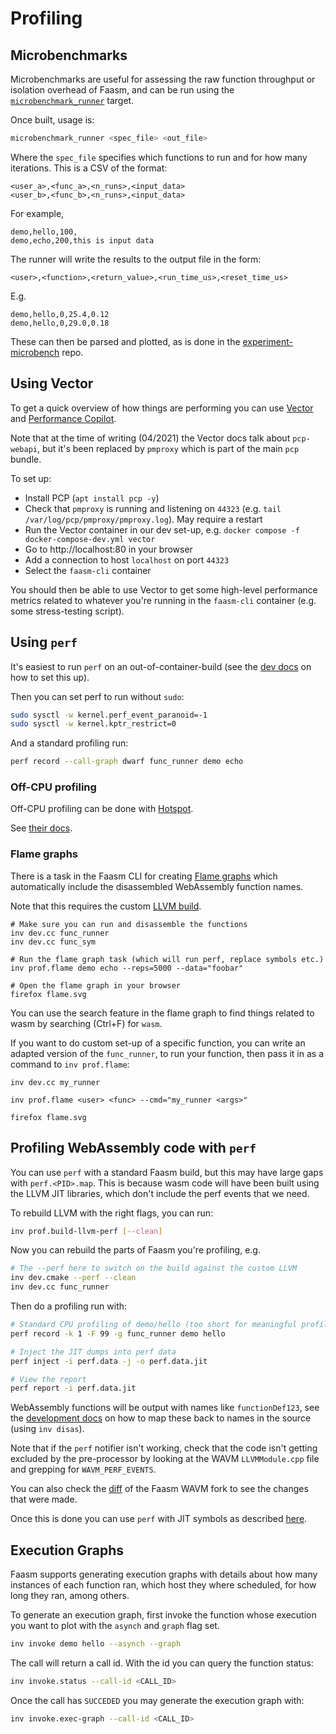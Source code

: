 # Profiling

## Microbenchmarks

Microbenchmarks are useful for assessing the raw function throughput or
isolation overhead of Faasm, and can be run using the
[`microbenchmark_runner`](../src/runner/microbenchmark_runner.cpp) target.

Once built, usage is:

```bash
microbenchmark_runner <spec_file> <out_file>
```

Where the `spec_file` specifies which functions to run and for how many
iterations. This is a CSV of the format:

```
<user_a>,<func_a>,<n_runs>,<input_data>
<user_b>,<func_b>,<n_runs>,<input_data>
```

For example,

```
demo,hello,100,
demo,echo,200,this is input data
```

The runner will write the results to the output file in the form:

```
<user>,<function>,<return_value>,<run_time_us>,<reset_time_us>
```

E.g.

```
demo,hello,0,25.4,0.12
demo,hello,0,29.0,0.18
```

These can then be parsed and plotted, as is done in the
[experiment-microbench](https://github.com/faasm/experiment-microbench) repo.

## Using Vector

To get a quick overview of how things are performing you can use
[Vector](https://github.com/Netflix/vector) and [Performance
Copilot](https://pcp.io/).

Note that at the time of writing (04/2021) the Vector docs talk about
`pcp-webapi`, but it's been replaced by `pmproxy` which is part of the main
`pcp` bundle.

To set up:

- Install PCP (`apt install pcp -y`)
- Check that `pmproxy` is running and listening on `44323` (e.g. `tail
  /var/log/pcp/pmproxy/pmproxy.log`). May require a restart
- Run the Vector container in our dev set-up, e.g. `docker compose -f
  docker-compose-dev.yml vector`
- Go to http://localhost:80 in your browser
- Add a connection to host `localhost` on port `44323`
- Select the `faasm-cli` container

You should then be able to use Vector to get some high-level performance metrics
related to whatever you're running in the `faasm-cli` container (e.g. some
stress-testing script).

## Using `perf`

It's easiest to run `perf` on an out-of-container-build (see the [dev
docs](development.md) on how to set this up).

Then you can set perf to run without `sudo`:

```bash
sudo sysctl -w kernel.perf_event_paranoid=-1
sudo sysctl -w kernel.kptr_restrict=0
```

And a standard profiling run:

```bash
perf record --call-graph dwarf func_runner demo echo
```

### Off-CPU profiling

Off-CPU profiling can be done with [Hotspot](https://github.com/KDAB/hotspot).

See [their docs](https://github.com/KDAB/hotspot#off-cpu-profiling).

### Flame graphs

There is a task in the Faasm CLI for creating
[Flame graphs](https://github.com/brendangregg/FlameGraph) which automatically
include the disassembled WebAssembly function names.

Note that this requires the custom [LLVM build](profiling-webassembly-code-with-`perf`).

```
# Make sure you can run and disassemble the functions
inv dev.cc func_runner
inv dev.cc func_sym

# Run the flame graph task (which will run perf, replace symbols etc.)
inv prof.flame demo echo --reps=5000 --data="foobar"

# Open the flame graph in your browser
firefox flame.svg
```

You can use the search feature in the flame graph to find things related to wasm
by searching (Ctrl+F) for `wasm`.

If you want to do custom set-up of a specific function, you can write an adapted
version of the `func_runner`, to run your function, then pass it in as a
command to `inv prof.flame`:

```
inv dev.cc my_runner

inv prof.flame <user> <func> --cmd="my_runner <args>"

firefox flame.svg
```

## Profiling WebAssembly code with `perf`

You can use `perf` with a standard Faasm build, but this may have large gaps
with `perf.<PID>.map`. This is because wasm code will have been built using the
LLVM JIT libraries, which don't include the perf events that we need.

To rebuild LLVM with the right flags, you can run:

```bash
inv prof.build-llvm-perf [--clean]
```

Now you can rebuild the parts of Faasm you're profiling, e.g.

```bash
# The --perf here to switch on the build against the custom LLVM
inv dev.cmake --perf --clean
inv dev.cc func_runner
```

Then do a profiling run with:

```bash
# Standard CPU profiling of demo/hello (too short for meaningful profile)
perf record -k 1 -F 99 -g func_runner demo hello

# Inject the JIT dumps into perf data
perf inject -i perf.data -j -o perf.data.jit

# View the report
perf report -i perf.data.jit
```

WebAssembly functions will be output with names like `functionDef123`, see the
[development docs](development.md) on how to map these back to names in the
source (using `inv disas`).

Note that if the `perf` notifier isn't working, check that the code isn't
getting excluded by the pre-processor by looking at the WAVM `LLVMModule.cpp`
file and grepping for `WAVM_PERF_EVENTS`.

You can also check the
[diff](https://github.com/WAVM/WAVM/compare/master...faasm:faasm) of the Faasm
WAVM fork to see the changes that were made.

Once this is done you can use `perf` with JIT symbols as described
[here](https://lwn.net/Articles/633846/).

## Execution Graphs

Faasm supports generating execution graphs with details about how many instances
of each function ran, which host they where scheduled, for how long they ran,
among others.

To generate an execution graph, first invoke the function whose execution you
want to plot with the `asynch` and `graph` flag set.

```bash
inv invoke demo hello --asynch --graph
```

The call will return a call id. With the id you can query the function status:

```bash
inv invoke.status --call-id <CALL_ID>
```

Once the call has `SUCCEDED` you may generate the execution graph with:

```bash
inv invoke.exec-graph --call-id <CALL_ID>
```
